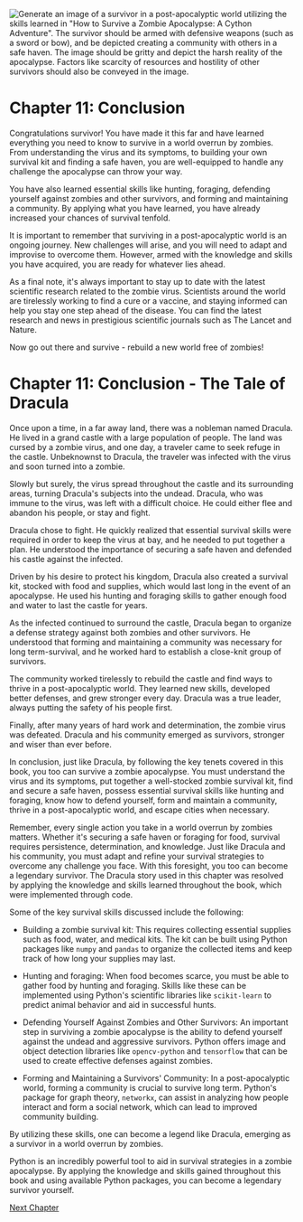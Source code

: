 ![Generate an image of a survivor in a post-apocalyptic world utilizing the skills learned in "How to Survive a Zombie Apocalypse: A Cython Adventure". The survivor should be armed with defensive weapons (such as a sword or bow), and be depicted creating a community with others in a safe haven. The image should be gritty and depict the harsh reality of the apocalypse. Factors like scarcity of resources and hostility of other survivors should also be conveyed in the image.](https://oaidalleapiprodscus.blob.core.windows.net/private/org-ct6DYQ3FHyJcnH1h6OA3fR35/user-qvFBAhW3klZpvcEY1psIUyDK/img-fhP75JxSptruiQsKjK1OAPSG.png?st=2023-04-13T23%3A49%3A33Z&se=2023-04-14T01%3A49%3A33Z&sp=r&sv=2021-08-06&sr=b&rscd=inline&rsct=image/png&skoid=6aaadede-4fb3-4698-a8f6-684d7786b067&sktid=a48cca56-e6da-484e-a814-9c849652bcb3&skt=2023-04-13T17%3A15%3A13Z&ske=2023-04-14T17%3A15%3A13Z&sks=b&skv=2021-08-06&sig=IlLbOT8VYj4SzF8jPUaqdOubKAwRRsv0XTHzpiuROwE%3D)


# Chapter 11: Conclusion

Congratulations survivor! You have made it this far and have learned everything you need to know to survive in a world overrun by zombies. From understanding the virus and its symptoms, to building your own survival kit and finding a safe haven, you are well-equipped to handle any challenge the apocalypse can throw your way.

You have also learned essential skills like hunting, foraging, defending yourself against zombies and other survivors, and forming and maintaining a community. By applying what you have learned, you have already increased your chances of survival tenfold.

It is important to remember that surviving in a post-apocalyptic world is an ongoing journey. New challenges will arise, and you will need to adapt and improvise to overcome them. However, armed with the knowledge and skills you have acquired, you are ready for whatever lies ahead.

As a final note, it's always important to stay up to date with the latest scientific research related to the zombie virus. Scientists around the world are tirelessly working to find a cure or a vaccine, and staying informed can help you stay one step ahead of the disease. You can find the latest research and news in prestigious scientific journals such as The Lancet and Nature.

Now go out there and survive - rebuild a new world free of zombies!
# Chapter 11: Conclusion - The Tale of Dracula

Once upon a time, in a far away land, there was a nobleman named Dracula. He lived in a grand castle with a large population of people. The land was cursed by a zombie virus, and one day, a traveler came to seek refuge in the castle. Unbeknownst to Dracula, the traveler was infected with the virus and soon turned into a zombie.

Slowly but surely, the virus spread throughout the castle and its surrounding areas, turning Dracula's subjects into the undead. Dracula, who was immune to the virus, was left with a difficult choice. He could either flee and abandon his people, or stay and fight.

Dracula chose to fight. He quickly realized that essential survival skills were required in order to keep the virus at bay, and he needed to put together a plan. He understood the importance of securing a safe haven and defended his castle against the infected.

Driven by his desire to protect his kingdom, Dracula also created a survival kit, stocked with food and supplies, which would last long in the event of an apocalypse. He used his hunting and foraging skills to gather enough food and water to last the castle for years.

As the infected continued to surround the castle, Dracula began to organize a defense strategy against both zombies and other survivors. He understood that forming and maintaining a community was necessary for long term-survival, and he worked hard to establish a close-knit group of survivors.

The community worked tirelessly to rebuild the castle and find ways to thrive in a post-apocalyptic world. They learned new skills, developed better defenses, and grew stronger every day. Dracula was a true leader, always putting the safety of his people first.

Finally, after many years of hard work and determination, the zombie virus was defeated. Dracula and his community emerged as survivors, stronger and wiser than ever before.

In conclusion, just like Dracula, by following the key tenets covered in this book, you too can survive a zombie apocalypse. You must understand the virus and its symptoms, put together a well-stocked zombie survival kit, find and secure a safe haven, possess essential survival skills like hunting and foraging, know how to defend yourself, form and maintain a community, thrive in a post-apocalyptic world, and escape cities when necessary.

Remember, every single action you take in a world overrun by zombies matters. Whether it's securing a safe haven or foraging for food, survival requires persistence, determination, and knowledge. Just like Dracula and his community, you must adapt and refine your survival strategies to overcome any challenge you face. With this foresight, you too can become a legendary survivor.
The Dracula story used in this chapter was resolved by applying the knowledge and skills learned throughout the book, which were implemented through code. 

Some of the key survival skills discussed include the following:

- Building a zombie survival kit: This requires collecting essential supplies such as food, water, and medical kits. The kit can be built using Python packages like `numpy` and `pandas` to organize the collected items and keep track of how long your supplies may last.
  
- Hunting and foraging: When food becomes scarce, you must be able to gather food by hunting and foraging. Skills like these can be implemented using Python's scientific libraries like `scikit-learn` to predict animal behavior and aid in successful hunts.

- Defending Yourself Against Zombies and Other Survivors: An important step in surviving a zombie apocalypse is the ability to defend yourself against the undead and aggressive survivors. Python offers image and object detection libraries like `opencv-python` and `tensorflow` that can be used to create effective defenses against zombies.

- Forming and Maintaining a Survivors' Community: In a post-apocalyptic world, forming a community is crucial to survive long term. Python's package for graph theory, `networkx`, can assist in analyzing how people interact and form a social network, which can lead to improved community building.

By utilizing these skills, one can become a legend like Dracula, emerging as a survivor in a world overrun by zombies.

Python is an incredibly powerful tool to aid in survival strategies in a zombie apocalypse. By applying the knowledge and skills gained throughout this book and using available Python packages, you can become a legendary survivor yourself.


[Next Chapter](12_Chapter12.md)